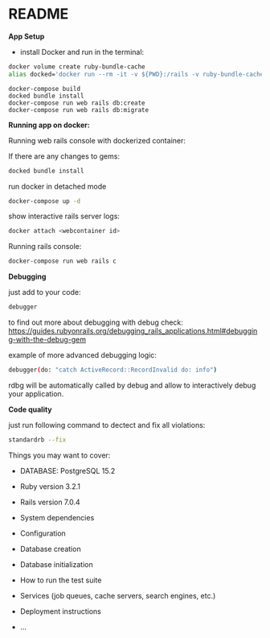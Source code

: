 # README
**App Setup**

- install Docker and run in the terminal:

```bash
docker volume create ruby-bundle-cache
alias docked='docker run --rm -it -v ${PWD}:/rails -v ruby-bundle-cache:/bundle -p 3000:3000 ghcr.io/rails/cli'
```


```
docker-compose build
docked bundle install
docker-compose run web rails db:create
docker-compose run web rails db:migrate
```


**Running app on docker:**

Running web rails console with dockerized container:

If there are any changes to gems:
```bash
docked bundle install
```

run docker in detached mode 
```bash
docker-compose up -d
```

show interactive rails server logs:
```bash
docker attach <webcontainer id>
```

Running rails console:
```bash
docker-compose run web rails c 
```

**Debugging**

just add to your code:
```bash
debugger 
```

to find out more about debugging with debug check: https://guides.rubyonrails.org/debugging_rails_applications.html#debugging-with-the-debug-gem

example of more advanced debugging logic:
```bash
debugger(do: "catch ActiveRecord::RecordInvalid do: info")
```

rdbg will be automatically called by debug and allow to interactively debug your application.

**Code quality**

just run following command to dectect and fix all violations:

```bash
standardrb --fix
```



Things you may want to cover:

* DATABASE: PostgreSQL 15.2

* Ruby version 3.2.1

* Rails version 7.0.4

* System dependencies

* Configuration

* Database creation

* Database initialization

* How to run the test suite

* Services (job queues, cache servers, search engines, etc.)

* Deployment instructions

* ...
